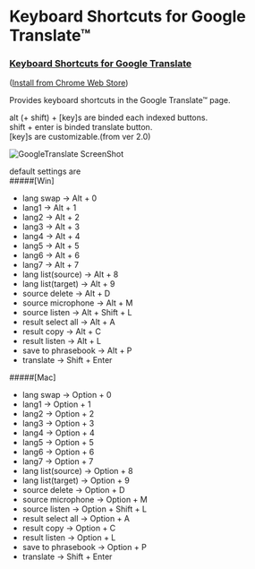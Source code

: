 Keyboard Shortcuts for Google Translate™
========================================

### [Keyboard Shortcuts for Google Translate](http://goo.gl/FBkb9)  
([Install from Chrome Web Store](http://goo.gl/FBkb9))  
  
  
Provides keyboard shortcuts in the Google Translate™ page.

alt (+ shift) + [key]s are binded each indexed buttons.  
shift + enter is binded translate button.  
[key]s are customizable.(from ver 2.0)  

![GoogleTranslate ScreenShot](https://raw.github.com/yamayamayamaji/Keyboard-Shortcuts-for-Google-Translate/master/ss-readme1.png)
  
default settings are  
#####[Win]  
* lang swap -> Alt + 0  
* lang1 -> Alt + 1  
* lang2 -> Alt + 2  
* lang3 -> Alt + 3  
* lang4 -> Alt + 4  
* lang5 -> Alt + 5  
* lang6 -> Alt + 6  
* lang7 -> Alt + 7  
* lang list(source) -> Alt + 8  
* lang list(target) -> Alt + 9  
* source delete -> Alt + D  
* source microphone -> Alt + M  
* source listen -> Alt + Shift + L  
* result select all -> Alt + A  
* result copy -> Alt + C  
* result listen -> Alt + L  
* save to phrasebook -> Alt + P  
* translate -> Shift + Enter  
  
#####[Mac]  
* lang swap -> Option + 0  
* lang1 -> Option + 1  
* lang2 -> Option + 2  
* lang3 -> Option + 3  
* lang4 -> Option + 4  
* lang5 -> Option + 5  
* lang6 -> Option + 6  
* lang7 -> Option + 7  
* lang list(source) -> Option + 8  
* lang list(target) -> Option + 9  
* source delete -> Option + D  
* source microphone -> Option + M  
* source listen -> Option + Shift + L  
* result select all -> Option + A  
* result copy -> Option + C  
* result listen -> Option + L  
* save to phrasebook -> Option + P  
* translate -> Shift + Enter  

